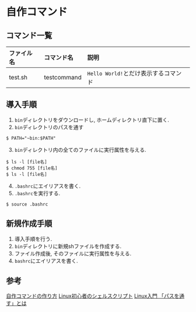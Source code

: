 # 自作コマンド
## コマンド一覧
|ファイル名|コマンド名|説明|
|:--------|:--------|:----|
|test.sh|testcommand|`Hello World!`とだけ表示するコマンド|

## 導入手順
1. `bin`ディレクトリをダウンロードし, ホームディレクトリ直下に置く.
2. `bin`ディレクトリのパスを通す  
```
$ PATH="~bin:$PATH"
```
3. `bin`ディレクトリ内の全てのファイルに実行属性を与える.
```command
$ ls -l [file名]
$ chmod 755 [file名]
$ ls -l [file名]
```
4. `.bashrc`にエイリアスを書く.
5. `.bashrc`を実行する.  
```command
$ source .bashrc
```

## 新規作成手順
1. 導入手順を行う.
2. `bin`ディレクトリに新規shファイルを作成する.
3. ファイル作成後, そのファイルに実行属性を与える.
4. `bashrc`にエイリアスを書く.

## 参考
[自作コマンドの作り方](https://qiita.com/b4b4r07/items/129f11c80aa34479b764)
[Linux初心者のシェルスクリプト](https://qiita.com/lrf141/items/6c01d2f7afff79cd7286)
[Linux入門 「パスを通す」とは](https://qiita.com/Naggi-Goishi/items/2c49ea50602ea80bf015)

